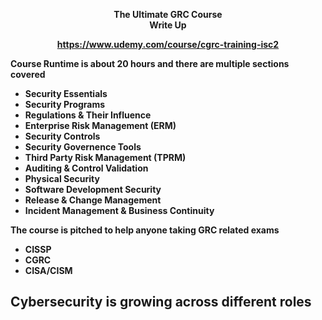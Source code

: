 <b><p align=center> 
The Ultimate GRC Course </br>
Write Up </br>

<b><p align=center> 
https://www.udemy.com/course/cgrc-training-isc2 </br>

Course Runtime is about 20 hours and there are multiple sections covered
  - Security Essentials
  - Security Programs
  - Regulations & Their Influence
  - Enterprise Risk Management (ERM)
  - Security Controls
  - Security Governence Tools
  - Third Party Risk Management (TPRM)
  - Auditing & Control Validation
  - Physical Security
  - Software Development Security
  - Release & Change Management
  - Incident Management & Business Continuity

The course is pitched to help anyone taking GRC related exams
  - CISSP
  - CGRC
  - CISA/CISM

Cybersecurity is growing across different roles
  - 
  
